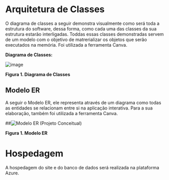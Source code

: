 # Arquitetura de Classes

O diagrama de classes a seguir demonstra visualmente como será toda a estrutura do software, dessa forma, como cada uma das classes da sua estrutura estarão interligadas. 
Toddas essas classes demonstradas servem de um modelo com o objetivo de matrerializar os objetos que serão executados na memória.
Foi utilizada a ferramenta Canva.

**Diagrama de Classes:**


![image](https://github.com/ICEI-PUC-Minas-PMV-ADS/pmv-ads-2023-2-e2-proj-int-t1-time2-futebol/assets/128739177/e32a4a0c-438a-4645-b9fc-b79bfdf608a3)

**Figura 1. Diagrama de Classes**

## Modelo ER

A seguir o Modelo ER, ele representa através de um diagrama como todas as entidades se relacionam entre si na aplicação interativa. Para a sua elaboração, também foi utilizada a ferramenta Canva.

##![Modelo ER](https://github.com/ICEI-PUC-Minas-PMV-ADS/pmv-ads-2023-2-e2-proj-int-t1-time2-futebol/assets/126628545/e91aeaf8-617f-4020-b161-043ed3663809) (Projeto Conceitual)

**Figura 1. Modelo ER**

# Hospedagem

A hospedagem do site e do banco de dados será realizada na plataforma Azure.


